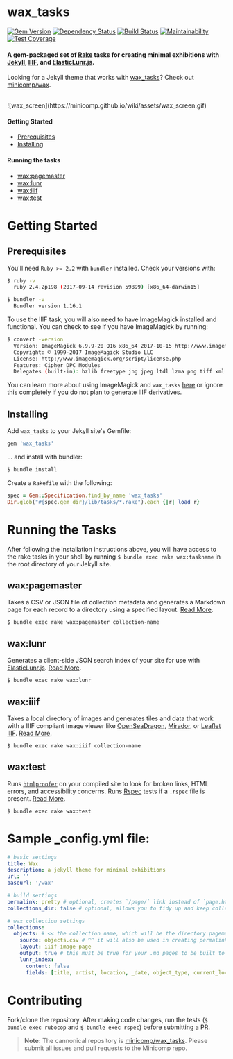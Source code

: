 # wax_tasks
[![Gem Version](https://badge.fury.io/rb/wax_tasks.svg)](https://badge.fury.io/rb/wax_tasks) [![Dependency Status](https://gemnasium.com/badges/github.com/mnyrop/wax_tasks.svg)](https://gemnasium.com/github.com/mnyrop/wax_tasks) [![Build Status](https://travis-ci.org/mnyrop/wax_tasks.svg?branch=rubocop)](https://travis-ci.org/mnyrop/wax_tasks) [![Maintainability](https://api.codeclimate.com/v1/badges/5974d49e115dadf9f8df/maintainability)](https://codeclimate.com/github/mnyrop/wax_tasks/maintainability) [![Test Coverage](https://api.codeclimate.com/v1/badges/5974d49e115dadf9f8df/test_coverage)](https://codeclimate.com/github/mnyrop/wax_tasks/test_coverage)


#### A gem-packaged set of [Rake](https://ruby.github.io/rake/) tasks for creating minimal exhibitions with [Jekyll](https://jekyllrb.com/), [IIIF](http://iiif.io), and [ElasticLunr.js](http://elasticlunr.com/).

Looking for a Jekyll theme that works with [wax_tasks]()? Check out [minicomp/wax](https://minicomp.github.io/wax/).

<br>
![wax_screen](https://minicomp.github.io/wiki/assets/wax_screen.gif)


#### Getting Started
- [Prerequisites](#prerequisites)
- [Installing](#installing)

#### Running the tasks
- [wax:pagemaster](#waxpagemaster)
- [wax:lunr](#waxlunr)
- [wax:iiif](#waxiiif)
- [wax:test](#waxtest)


# Getting Started

## Prerequisites

You'll need `Ruby >= 2.2` with `bundler` installed. Check your versions with:
```bash
$ ruby -v
  ruby 2.4.2p198 (2017-09-14 revision 59899) [x86_64-darwin15]

$ bundler -v
  Bundler version 1.16.1
```

To use the IIIF task, you will also need to have ImageMagick installed and functional. You can check to see if you have ImageMagick by running:
```bash
$ convert -version
  Version: ImageMagick 6.9.9-20 Q16 x86_64 2017-10-15 http://www.imagemagick.org
  Copyright: © 1999-2017 ImageMagick Studio LLC
  License: http://www.imagemagick.org/script/license.php
  Features: Cipher DPC Modules
  Delegates (built-in): bzlib freetype jng jpeg ltdl lzma png tiff xml zlib
```

You can learn more about using ImageMagick and `wax_tasks` [here](docs/imagemagick.md) or ignore this completely if you do not plan to generate IIIF derivatives.

## Installing

Add `wax_tasks` to your Jekyll site's Gemfile:

```ruby
gem 'wax_tasks'
```

... and install with bundler:

```bash
$ bundle install
```

Create a `Rakefile` with the following:
```ruby
spec = Gem::Specification.find_by_name 'wax_tasks'
Dir.glob("#{spec.gem_dir}/lib/tasks/*.rake").each {|r| load r}
```

# Running the Tasks

After following the installation instructions above, you will have access to the rake tasks in your shell by running `$ bundle exec rake wax:taskname` in the root directory of your Jekyll site.


## wax:pagemaster

Takes a CSV or JSON file of collection metadata and generates a Markdown page for each record to a directory using a specified layout. [Read More]().

`$ bundle exec rake wax:pagemaster collection-name`

## wax:lunr

Generates a client-side JSON search index of your site for use with [ElasticLunr.js](http://elasticlunr.com/). [Read More]().

`$ bundle exec rake wax:lunr`

## wax:iiif

Takes a local directory of images and generates tiles and data that work with a IIIF compliant image viewer like [OpenSeaDragon](https://openseadragon.github.io/), [Mirador](http://projectmirador.org/), or [Leaflet IIIF](https://github.com/mejackreed/Leaflet-IIIF). [Read More]().

`$ bundle exec rake wax:iiif collection-name`

## wax:test

Runs [`htmlproofer`](https://github.com/gjtorikian/html-proofer) on your compiled site to look for broken links, HTML errors, and accessibility concerns. Runs [Rspec](http://rspec.info/) tests if a `.rspec` file is present. [Read More]().

`$ bundle exec rake wax:test`

# Sample \_config.yml file:

```yaml
# basic settings
title: Wax.
description: a jekyll theme for minimal exhibitions
url: ''
baseurl: '/wax'

# build settings
permalink: pretty # optional, creates `/page/` link instead of `page.html` link
collections_dir: false # optional, allows you to tidy up and keep collections (below) inside a directory (as of jekyll 3.7)

# wax collection settings
collections:
  objects: # << the collection name, which will be the directory pagemaster makes
    source: objects.csv # ^^ it will also be used in creating permalinks for the pages
    layout: iiif-image-page
    output: true # this must be true for your .md pages to be built to html!
    lunr_index:
      content: false
      fields: [title, artist, location, _date, object_type, current_location]
```

# Contributing

Fork/clone the repository. After making code changes, run the tests (`$ bundle exec rubocop` and `$ bundle exec rspec`) before submitting a PR.

> __Note:__ The cannonical repository is [minicomp/wax_tasks](https://github.com/minicomp/wax_tasks/). Please submit all issues and pull requests to the Minicomp repo.
